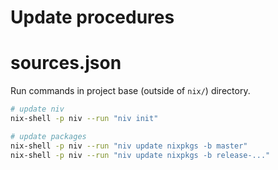 # Update procedures

# sources.json

Run commands in project base (outside of `nix/`) directory.

```bash
# update niv
nix-shell -p niv --run "niv init"

# update packages
nix-shell -p niv --run "niv update nixpkgs -b master"
nix-shell -p niv --run "niv update nixpkgs -b release-..."
```

